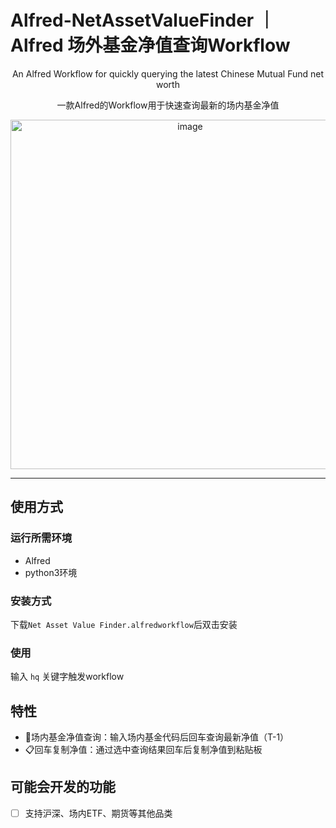 # Alfred-NetAssetValueFinder ｜ Alfred 场外基金净值查询Workflow



<p align="center">An Alfred Workflow for quickly querying the latest Chinese Mutual Fund net worth</p>
<p align="center">一款Alfred的Workflow用于快速查询最新的场内基金净值</p>
<p align="center">
  <img width="559" alt="image" src="https://github.com/Leon2xiaowu/Alfred-NetAssetValueFinder/assets/51850815/a07b8207-0737-4a1a-bcc0-07f9844a788e">
</p>


---


## 使用方式

### 运行所需环境

- Alfred
- python3环境

### 安装方式

下载`Net Asset Value Finder.alfredworkflow`后双击安装

### 使用

输入 `hq` 关键字触发workflow

## 特性

- 📖场内基金净值查询：输入场内基金代码后回车查询最新净值（T-1）
- 📋回车复制净值：通过选中查询结果回车后复制净值到粘贴板

## 可能会开发的功能

- [ ] 支持沪深、场内ETF、期货等其他品类


